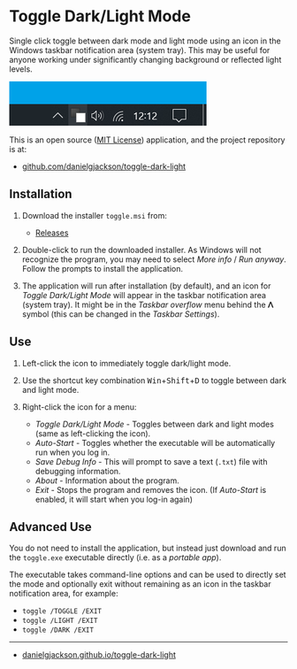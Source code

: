 # Toggle Dark/Light Mode

Single click toggle between dark mode and light mode using an icon in the Windows taskbar notification area (system tray).  This may be useful for anyone working under significantly changing background or reflected light levels.

![Screenshot showing the application icon in the notification area](screenshot.png)

This is an open source ([MIT License](https://github.com/danielgjackson/toggle-dark-light/blob/master/LICENSE.txt)) application, and the project repository is at:

* [github.com/danielgjackson/toggle-dark-light](https://github.com/danielgjackson/toggle-dark-light)


## Installation

1. Download the installer `toggle.msi` from:

    * [Releases](https://github.com/danielgjackson/toggle-dark-light/releases/latest)

2. Double-click to run the downloaded installer.  As Windows will not recognize the program, you may need to select *More info* / *Run anyway*.  Follow the prompts to install the application.

3. The application will run after installation (by default), and an icon for *Toggle Dark/Light Mode* will appear in the taskbar notification area (system tray).  It might be in the *Taskbar overflow* menu behind the **&#x1431;** symbol (this can be changed in the *Taskbar Settings*).  


## Use

1. Left-click the icon to immediately toggle dark/light mode.

2. Use the shortcut key combination <kbd>Win</kbd>+<kbd>Shift</kbd>+<kbd>D</kbd> to toggle between dark and light mode.

3. Right-click the icon for a menu:

    * *Toggle Dark/Light Mode* - Toggles between dark and light modes (same as left-clicking the icon).
    * *Auto-Start* - Toggles whether the executable will be automatically run when you log in.
    * *Save Debug Info* - This will prompt to save a text (`.txt`) file with debugging information.
    * *About* - Information about the program.
    * *Exit* - Stops the program and removes the icon. (If *Auto-Start* is enabled, it will start when you log-in again)


## Advanced Use

You do not need to install the application, but instead just download and run the `toggle.exe` executable directly (i.e. as a *portable app*).

The executable takes command-line options and can be used to directly set the mode and optionally exit without remaining as an icon in the taskbar notification area, for example:

* `toggle /TOGGLE /EXIT`
* `toggle /LIGHT /EXIT`
* `toggle /DARK /EXIT`

---

  * [danielgjackson.github.io/toggle-dark-light](https://danielgjackson.github.io/toggle-dark-light)

<!--
* TODO: Check for updates: in non-portable mode, at start-up, if auto-update enabled, if "last fetch attempt" time (from registry) is at least one day ago, store "last fetch attempt" time and spawn thread to attempt to fetch `https://api.github.com/repos/danielgjackson/toggle-dark-light/releases?per_page=1`, take online version as `[0].tag_name`.  If successfully parsed online version, if different to "last prompted version" (from registry) and different to current software version information then prompt user with new version number and to visit releases page, and store as "last prompted version".
-->
